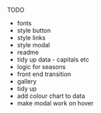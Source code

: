 TODO

- fonts
- style button
- style links
- style modal
- readme
- tidy up data - capitals etc
- logic for seasons
- front end transition
- gallery
- tidy up
- add colour chart to data
- make modal work on hover
